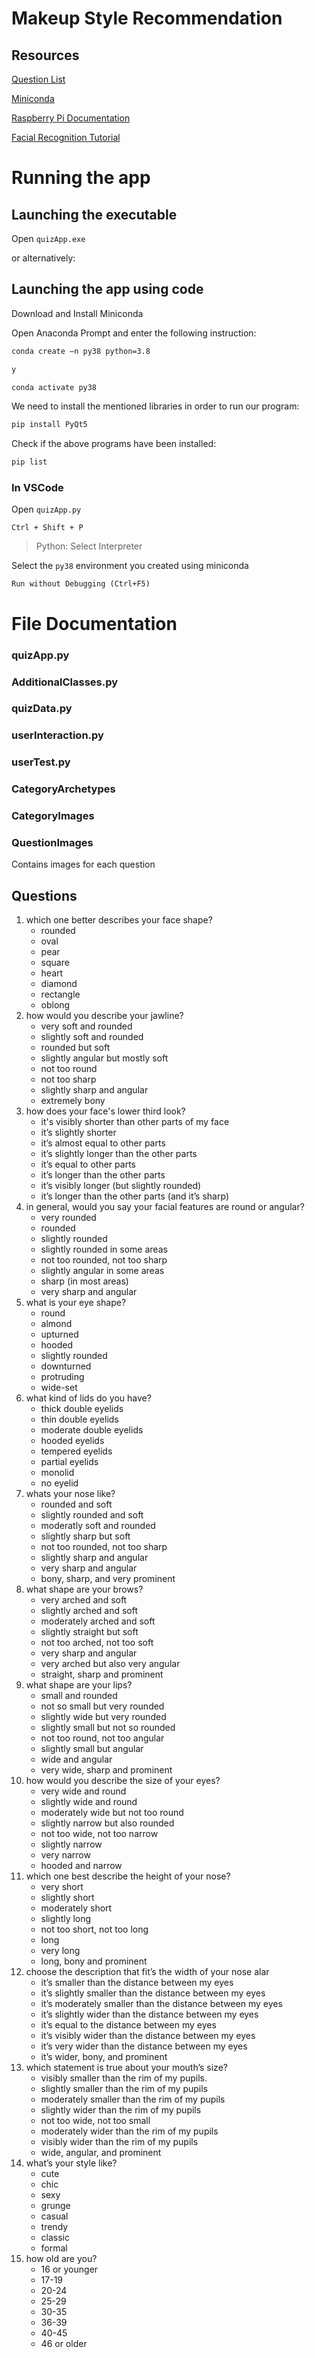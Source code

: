 # Makeup Style Recommendation

## Resources
[Question List](https://www.quizexpo.com/dear-peachie-makeup-quiz/)

[Miniconda](https://docs.conda.io/projects/miniconda/en/latest/)

[Raspberry Pi Documentation](https://www.raspberrypi.com/documentation/)

[Facial Recognition Tutorial](https://www.youtube.com/watch?v=o-x1PE0LVKM&t=251s&ab_channel=CoreElectronics)

# Running the app

## Launching the executable
Open `quizApp.exe`

or alternatively:

## Launching the app using code
Download and Install Miniconda

Open Anaconda Prompt and enter the following instruction:
```sh
conda create –n py38 python=3.8
```
```sh
y
```
```sh
conda activate py38
```

We need to install the mentioned libraries in order to run our program:
```sh
pip install PyQt5
```

Check if the above programs have been installed:
```sh
pip list
```
### In VSCode
Open `quizApp.py`
```
Ctrl + Shift + P 
```
> Python: Select Interpreter

Select the `py38` environment you created using miniconda

```
Run without Debugging (Ctrl+F5)
```

# File Documentation
### quizApp.py

### AdditionalClasses.py

### quizData.py

### userInteraction.py

### userTest.py

### CategoryArchetypes

### CategoryImages

### QuestionImages
Contains images for each question

## Questions
1. which one better describes your face shape?
    - rounded
    - oval
    - pear
    - square
    - heart
    - diamond
    - rectangle
    - oblong
2. how would you describe your jawline?
    - very soft and rounded
    - slightly soft and rounded
    - rounded but soft
    - slightly angular but mostly soft
    - not too round
    - not too sharp
    - slightly sharp and angular
    - extremely bony
3. how does your face's lower third look?
    - it's visibly shorter than other parts of my face
    - it’s slightly shorter
    - it’s almost equal to other parts
    - it’s slightly longer than the other parts
    - it’s equal to other parts
    - it’s longer than the other parts
    - it’s visibly longer (but slightly rounded)
    - it’s longer than the other parts (and it’s sharp)
4. in general, would you say your facial features are round or angular?
    - very rounded
    - rounded
    - slightly rounded 
    - slightly rounded in some areas
    - not too rounded, not too sharp
    - slightly angular in some areas
    - sharp (in most areas)
    - very sharp and angular
5. what is your eye shape?
    - round 
    - almond
    - upturned
    - hooded
    - slightly rounded
    - downturned
    - protruding
    - wide-set
6. what kind of lids do you have?
    - thick double eyelids
    - thin double eyelids
    - moderate double eyelids
    - hooded eyelids
    - tempered eyelids
    - partial eyelids
    - monolid
    - no eyelid
7. whats your nose like?
    - rounded and soft
    - slightly rounded and soft
    - moderatly soft and rounded
    - slightly sharp but soft
    - not too rounded, not too sharp
    - slightly sharp and angular
    - very sharp and angular
    - bony, sharp, and very prominent
8. what shape are your brows?
    - very arched and soft
    - slightly arched and soft
    - moderately arched and soft
    - slightly straight but soft
    - not too arched, not too soft
    - very sharp and angular
    - very arched but also very angular
    - straight, sharp and prominent
9. what shape are your lips?
    - small and rounded
    - not so small but very rounded
    - slightly wide but very rounded
    - slightly small but not so rounded
    - not too round, not too angular
    - slightly small but angular
    - wide and angular
    - very wide, sharp and prominent
10. how would you describe the size of your eyes?
    - very wide and round
    - slightly wide and round
    - moderately wide but not too round
    - slightly narrow but also rounded
    - not too wide, not too narrow
    - slightly narrow
    - very narrow
    - hooded and narrow
11. which one best describe the height of your nose?
    - very short
    - slightly short
    - moderately short
    - slightly long
    - not too short, not too long
    - long
    - very long
    - long, bony and prominent
12. choose the description that fit’s the width of your nose alar
    - it’s smaller than the distance between my eyes
    - it’s slightly smaller than the distance between my eyes
    - it’s moderately smaller than the distance between my eyes
    - it’s slightly wider than the distance between my eyes
    - it’s equal to the distance between my eyes
    - it’s visibly wider than the distance between my eyes
    - it’s very wider than the distance between my eyes
    - it’s wider, bony, and prominent
13. which statement is true about your mouth’s size?
    - visibly smaller than the rim of my pupils.
    - slightly smaller than the rim of my pupils
    - moderately smaller than the rim of my pupils
    - slightly wider than the rim of my pupils
    - not too wide, not too small
    - moderately wider than the rim of my pupils
    - visibly wider than the rim of my pupils
    - wide, angular, and prominent
14. what’s your style like?
    - cute
    - chic
    - sexy
    - grunge
    - casual
    - trendy
    - classic
    - formal
15. how old are you?
    - 16 or younger
    - 17-19
    - 20-24
    - 25-29
    - 30-35
    - 36-39
    - 40-45
    - 46 or older